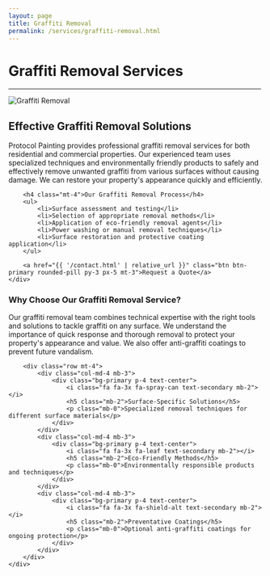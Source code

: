```yaml
---
layout: page
title: Graffiti Removal
permalink: /services/graffiti-removal.html
---
```


<div class="text-center mx-auto mb-5" style="max-width: 500px;">
    <h1 class="display-5">Graffiti Removal Services</h1>
    <hr class="w-25 mx-auto text-primary" style="opacity: 1;">
</div>

<div class="row">
    <div class="col-lg-6">
        <img class="img-fluid w-100 mb-4" src="{{ '/img/service-4.jpg' | relative_url }}" alt="Graffiti Removal">
    </div>
    <div class="col-lg-6">
        <h2>Effective Graffiti Removal Solutions</h2>
        <p>Protocol Painting provides professional graffiti removal services for both residential and commercial properties. Our experienced team uses specialized techniques and environmentally friendly products to safely and effectively remove unwanted graffiti from various surfaces without causing damage. We can restore your property's appearance quickly and efficiently.</p>
        
        <h4 class="mt-4">Our Graffiti Removal Process</h4>
        <ul>
            <li>Surface assessment and testing</li>
            <li>Selection of appropriate removal methods</li>
            <li>Application of eco-friendly removal agents</li>
            <li>Power washing or manual removal techniques</li>
            <li>Surface restoration and protective coating application</li>
        </ul>
        
        <a href="{{ '/contact.html' | relative_url }}" class="btn btn-primary rounded-pill py-3 px-5 mt-3">Request a Quote</a>
    </div>
</div>

<div class="row mt-5">
    <div class="col-12">
        <h3>Why Choose Our Graffiti Removal Service?</h3>
        <p>Our graffiti removal team combines technical expertise with the right tools and solutions to tackle graffiti on any surface. We understand the importance of quick response and thorough removal to protect your property's appearance and value. We also offer anti-graffiti coatings to prevent future vandalism.</p>
        
        <div class="row mt-4">
            <div class="col-md-4 mb-3">
                <div class="bg-primary p-4 text-center">
                    <i class="fa fa-3x fa-spray-can text-secondary mb-2"></i>
                    <h5 class="mb-2">Surface-Specific Solutions</h5>
                    <p class="mb-0">Specialized removal techniques for different surface materials</p>
                </div>
            </div>
            <div class="col-md-4 mb-3">
                <div class="bg-primary p-4 text-center">
                    <i class="fa fa-3x fa-leaf text-secondary mb-2"></i>
                    <h5 class="mb-2">Eco-Friendly Methods</h5>
                    <p class="mb-0">Environmentally responsible products and techniques</p>
                </div>
            </div>
            <div class="col-md-4 mb-3">
                <div class="bg-primary p-4 text-center">
                    <i class="fa fa-3x fa-shield-alt text-secondary mb-2"></i>
                    <h5 class="mb-2">Preventative Coatings</h5>
                    <p class="mb-0">Optional anti-graffiti coatings for ongoing protection</p>
                </div>
            </div>
        </div>
    </div>
</div>